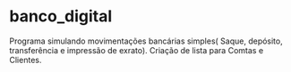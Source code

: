 # banco_digital
Programa simulando movimentações bancárias simples( Saque, depósito, transferência e impressão de exrato).
Criação de lista para Comtas e Clientes.
